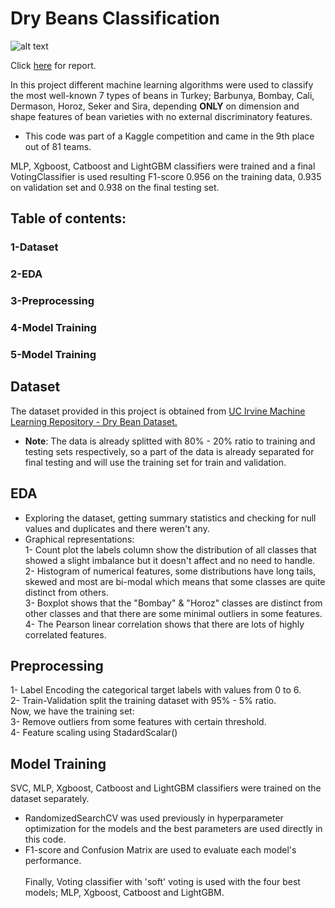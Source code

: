 # Dry Beans Classification
![alt text](https://food.unl.edu/newsletters/images/assorted-dry-beans.png)

Click [here](https://github.com/Ashleshk/Dry-Beans-Classification-Prediction/blob/main/Project_Report_final.pdf) for report.

In this project different machine learning algorithms were used to classify the most well-known 7 types of beans in Turkey; Barbunya, Bombay, Cali, Dermason, Horoz, Seker and Sira, depending **ONLY** on dimension and shape features of bean varieties with no external discriminatory features.
- This code was part of a Kaggle competition and came in the 9th place out of 81 teams.

MLP, Xgboost, Catboost and LightGBM classifiers were trained and a final VotingClassifier is used resulting F1-score 0.956 on the training data, 0.935 on validation set and 0.938 on the final testing set.  

## Table of contents:
### 1-Dataset
### 2-EDA
### 3-Preprocessing
### 4-Model Training
### 5-Model Training
## Dataset

The dataset provided in this project is obtained from [UC Irvine Machine Learning Repository - Dry Bean Dataset.](https://archive.ics.uci.edu/ml/datasets/Dry+Bean+Dataset)
- **Note**: The data is already splitted with 80% - 20% ratio to training and testing sets respectively, so a part of the data is already separated for final testing and will use the training set for train and validation.

## EDA
- Exploring the dataset, getting summary statistics and checking for null values and duplicates and there weren't any.
- Graphical representations:\
1- Count plot the labels column show the distribution of all classes that showed a slight imbalance but it doesn't affect and no need to handle.\
2- Histogram of numerical features, some distributions have long tails, skewed and most are bi-modal which means that some classes are quite distinct from others.
\
3- Boxplot shows that the "Bombay" & "Horoz" classes are distinct from other classes and that there are some minimal outliers in some features.\
4- The Pearson linear correlation shows that there are lots of highly correlated features.

## Preprocessing
1- Label Encoding the categorical target labels with values from 0 to 6.\
2- Train-Validation split the training dataset with 95% - 5% ratio.\
Now, we have the training set:\
3- Remove outliers from some features with certain threshold.\
4- Feature scaling using StadardScalar()

## Model Training
SVC, MLP, Xgboost, Catboost and LightGBM classifiers were trained on the dataset separately.
- RandomizedSearchCV was used previously in hyperparameter optimization for the models and the best parameters are used directly in this code.
- F1-score and Confusion Matrix  are used to evaluate each model's performance.\
\
Finally, Voting classifier with 'soft' voting is used with the four best models; MLP, Xgboost, Catboost and LightGBM. 


